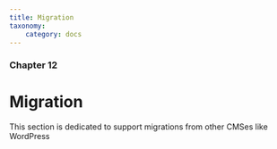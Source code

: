 ```yaml
---
title: Migration
taxonomy:
    category: docs
---
```


### Chapter 12

# Migration

This section is dedicated to support migrations from other CMSes like WordPress
